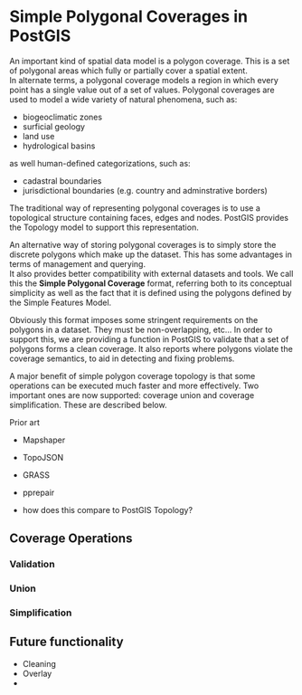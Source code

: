 # Simple Polygonal Coverages in PostGIS

An important kind of spatial data model is a polygon coverage.  This is a set of polygonal areas which fully or partially cover a spatial extent.  
In alternate terms, a polygonal coverage models a region in which every point has a single value out of a set of values.
Polygonal coverages are used to model a wide variety of natural phenomena, such as:

* biogeoclimatic zones
* surficial geology
* land use
* hydrological basins

as well human-defined categorizations, such as:

* cadastral boundaries
* jurisdictional boundaries (e.g. country and adminstrative borders)

The traditional way of representing polygonal coverages is to use a topological structure containing faces, edges and nodes.
PostGIS provides the Topology model to support this representation.  

An alternative way of storing polygonal coverages is to simply store the discrete polygons which make up the dataset. 
This has some advantages in terms of management and querying.  
It also provides better compatibility with external datasets and tools.
We call this the **Simple Polygonal Coverage** format, referring both to its conceptual simplicity as well as the fact that 
it is defined using the polygons defined by the Simple Features Model.

Obviously this format imposes some stringent requirements on the polygons in a dataset.  They must be non-overlapping, etc...
In order to support this, we are providing a function in PostGIS to validate that a set of polygons forms a clean coverage.
It also reports where polygons violate the coverage semantics, to aid in detecting and fixing problems.

A major benefit of simple polygon coverage topology is that some operations can be executed much faster and more effectively.
Two important ones are now supported:  coverage union and coverage simplification.  These are described below.







Prior art
- Mapshaper
- TopoJSON
- GRASS
- pprepair

- how does this compare to PostGIS Topology?


## Coverage Operations

### Validation

### Union

### Simplification

## Future functionality
- Cleaning
- Overlay
- 
